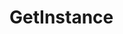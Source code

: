 # GetInstance

```{doxygenfunction} YR::GetInstance(const std::string &name, const std::string &nameSpace, int timeoutSec)
```
